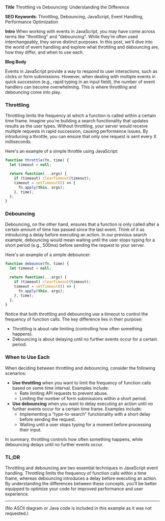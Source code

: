 **Title**
Throttling vs Debouncing: Understanding the Difference

**SEO Keywords**: Throttling, Debouncing, JavaScript, Event Handling, Performance Optimization

**Intro**
When working with events in JavaScript, you may have come across terms like "throttling" and "debouncing". While they're often used interchangeably, they serve distinct purposes. In this post, we'll dive into the world of event handling and explore what throttling and debouncing are, how they differ, and when to use each.

**Blog Body**

Events in JavaScript provide a way to respond to user interactions, such as clicks or form submissions. However, when dealing with multiple events in quick succession (e.g., rapid typing in an input field), the number of event handlers can become overwhelming. This is where throttling and debouncing come into play.

### Throttling

Throttling limits the frequency at which a function is called within a certain time frame. Imagine you're building a search functionality that updates results as the user types. Without throttling, your server would receive multiple requests in rapid succession, causing performance issues. By introducing a throttle, you can ensure that only one request is sent every X milliseconds.

Here's an example of a simple throttle using JavaScript:
```javascript
function throttle(fn, time) {
  let timeout = null;

  return function(...args) {
    if (timeout) clearTimeout(timeout);
    timeout = setTimeout(() => {
      fn.apply(this, args);
    }, time);
  };
}
```
### Debouncing

Debouncing, on the other hand, ensures that a function is only called after a certain amount of time has passed since the last event. Think of it as introducing a delay before executing an action. In our previous search example, debouncing would mean waiting until the user stops typing for a short period (e.g., 500ms) before sending the request to your server.

Here's an example of a simple debouncer:
```javascript
function debounce(fn, time) {
  let timeout = null;

  return function(...args) {
    if (timeout) clearTimeout(timeout);
    timeout = setTimeout(() => {
      fn.apply(this, args);
    }, time);
  };
}
```
Notice that both throttling and debouncing use a timeout to control the frequency of function calls. The key difference lies in their purpose:

* Throttling is about rate limiting (controlling how often something happens).
* Debouncing is about delaying until no further events occur for a certain period.

### When to Use Each

When deciding between throttling and debouncing, consider the following scenarios:

* **Use throttling** when you want to limit the frequency of function calls based on some time interval. Examples include:
	+ Rate limiting API requests to prevent abuse.
	+ Limiting the number of form submissions within a short period.
* **Use debouncing** when you want to delay executing an action until no further events occur for a certain time frame. Examples include:
	+ Implementing a "type-to-search" functionality with a short delay before sending the request.
	+ Waiting until a user stops typing for a moment before processing their input.

In summary, throttling controls how often something happens, while debouncing delays until no further events occur.

### TL;DR
Throttling and debouncing are two essential techniques in JavaScript event handling. Throttling limits the frequency of function calls within a time frame, whereas debouncing introduces a delay before executing an action. By understanding the differences between these concepts, you'll be better equipped to optimize your code for improved performance and user experience.

---

(No ASCII diagram or Java code is included in this example as it was not requested.)